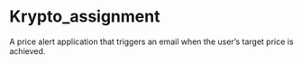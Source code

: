 # Krypto_assignment
A price alert application that triggers an email when the user’s target price is achieved.
